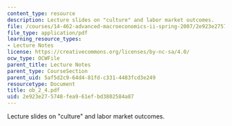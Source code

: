 ```yaml
---
content_type: resource
description: Lecture slides on "culture" and labor market outcomes.
file: /courses/14-462-advanced-macroeconomics-ii-spring-2007/2e923e275748fea961efbd3802584a87_ob_2_4.pdf
file_type: application/pdf
learning_resource_types:
- Lecture Notes
license: https://creativecommons.org/licenses/by-nc-sa/4.0/
ocw_type: OCWFile
parent_title: Lecture Notes
parent_type: CourseSection
parent_uid: 5af5d2c9-64d4-81fd-c331-4483fcd3e249
resourcetype: Document
title: ob_2_4.pdf
uid: 2e923e27-5748-fea9-61ef-bd3802584a87
---
```

Lecture slides on "culture" and labor market outcomes.